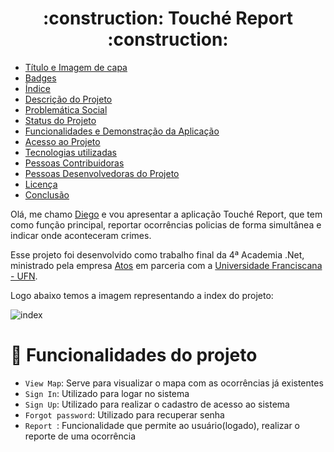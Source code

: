
<h1 align="center"> :construction:  Touché Report  :construction: </h1>

* [Título e Imagem de capa](#Título-e-Imagem-de-capa)
* [Badges](#badges)
* [Índice](#índice)
* [Descrição do Projeto](#descrição-do-projeto)
* [Problemática Social](#problematica-social)
* [Status do Projeto](#status-do-Projeto)
* [Funcionalidades e Demonstração da Aplicação](#funcionalidades-e-demonstração-da-aplicação)
* [Acesso ao Projeto](#acesso-ao-projeto)
* [Tecnologias utilizadas](#tecnologias-utilizadas)
* [Pessoas Contribuidoras](#pessoas-contribuidoras)
* [Pessoas Desenvolvedoras do Projeto](#pessoas-desenvolvedoras)
* [Licença](#licença)
* [Conclusão](#conclusão)

<p> Olá, me chamo <a href="https://www.linkedin.com/in/diego-silva-442216199/">Diego</a> e vou apresentar a aplicação Touché Report, que tem como função principal, reportar ocorrências policias de forma simultânea e indicar onde aconteceram crimes.</p>

<p>Esse projeto foi desenvolvido como trabalho final da 4ª Academia .Net, ministrado pela empresa <a href="https://www.linkedin.com/company/atos/">Atos</a> em parceria com a <a href="https://www.linkedin.com/school/ufnuniversidadefranciscana/">Universidade Franciscana - UFN</a>. </p>

<p>Logo abaixo temos a imagem representando a index do projeto:</p>

![index](https://user-images.githubusercontent.com/45635129/207673376-22448568-ee23-4220-9779-6fdd1792f6b8.png)

# :hammer: Funcionalidades do projeto

- `View Map`: Serve para visualizar o mapa com as ocorrências já existentes
- `Sign In`: Utilizado para logar no sistema
- `Sign Up`: Utilizado para realizar o cadastro de acesso ao sistema
- `Forgot password`: Utilizado para recuperar senha
- `Report `: Funcionalidade que permite ao usuário(logado), realizar o reporte de uma ocorrência




